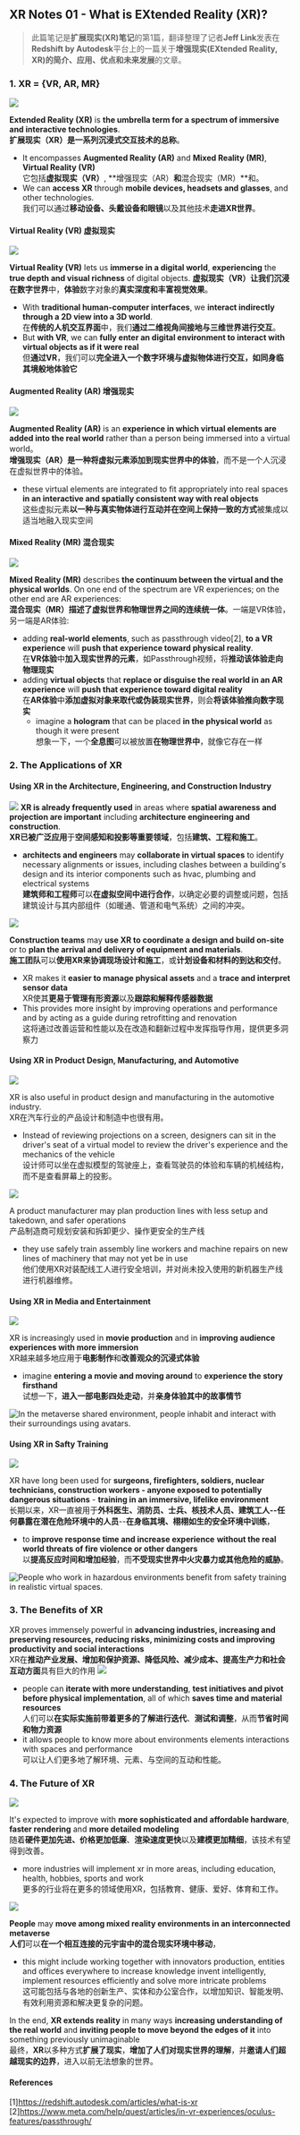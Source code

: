 ## XR Notes 01 - What is EXtended Reality (XR)?
> 此篇笔记是**扩展现实(XR)笔记**的第1篇，翻译整理了记者**Jeff Link**发表在**Redshift by Autodesk**平台上的一篇关于**增强现实(EXtended Reality, XR)的简介、应用、优点和未来发展**的文章。

### 1. XR = {VR, AR, MR}
![](https://files.mdnice.com/user/1474/fbc1392b-cb55-4726-abe7-e8cc102475bb.png)


**Extended Reality (XR)** is **the umbrella term for a spectrum of immersive and interactive technologies**.  
**扩展现实（XR）**是**一系列沉浸式交互技术的总称**。
- It encompasses **Augmented Reality (AR)** and **Mixed Reality (MR)**,  **Virtual Reality (VR)**   
它包括**虚拟现实（VR）**, **增强现实（AR）**和**混合现实（MR）**和。
- We can **access XR** through **mobile devices, headsets and glasses**, and other technologies.    
我们可以通过**移动设备、头戴设备和眼镜**以及其他技术**走进XR世界**。
#### Virtual Reality (VR) 虚拟现实
![](https://files.mdnice.com/user/1474/29e48657-128b-4b9f-8c59-10f881a6e172.gif)

**Virtual Reality (VR)** lets us **immerse in a digital world**, **experiencing** the **true depth and visual richness** of digital objects. 
**虚拟现实（VR）**让我们**沉浸在数字世界**中，**体验**数字对象的**真实深度和丰富视觉效果**。
- With **traditional human-computer interfaces**, we **interact indirectly through a 2D view into a 3D world**.   
在**传统的人机交互界面**中，我们**通过二维视角间接地与三维世界进行交互**。
- But **with VR**, we can **fully enter an digital environment to interact with virtual objects as if it were real**      
但**通过VR**，我们可以**完全进入一个数字环境与虚拟物体进行交互，如同身临其境般地体验它**

#### Augmented Reality (AR) 增强现实
![](https://files.mdnice.com/user/1474/e495b0eb-5be4-43a4-9c2c-37152e61fbe8.gif)

**Augmented Reality (AR)** is an **experience in which virtual elements are added into the real world** rather than a person being immersed into a virtual world。    
**增强现实（AR）**是一种**将虚拟元素添加到现实世界中的体验**，而不是一个人沉浸在虚拟世界中的体验。
- these virtual elements are integrated to fit appropriately into real spaces **in an interactive and spatially consistent way with real objects**  
这些虚拟元素**以一种与真实物体进行互动并在空间上保持一致的方式**被集成以适当地融入现实空间
#### Mixed Reality (MR) 混合现实
![](https://files.mdnice.com/user/1474/f7be3d80-1a34-460e-bfb7-3ced15445706.gif)

**Mixed Reality (MR)** describes **the continuum between the virtual and the physical worlds**. On one end of the spectrum are VR experiences; on the other end are AR experiences:    
**混合现实（MR）**描述了**虚拟世界和物理世界之间的连续统一体**。一端是VR体验，另一端是AR体验:
- adding **real-world elements**, such as passthrough video[2], **to a VR experience** will **push that experience toward physical reality**.   
在**VR体验**中**加入现实世界的元素**，如Passthrough视频，将**推动该体验走向物理现实**
- adding **virtual objects** that **replace or disguise the real world in an AR experience** will **push that experience toward digital reality**  
在**AR体验**中**添加虚拟对象来取代或伪装现实世界**，则会**将该体验推向数字现实**
  - imagine a **hologram** that can be placed **in the physical world** as though it were present  
  想象一下，一个**全息图**可以被放置**在物理世界中**，就像它存在一样

### 2. The Applications of XR
#### Using XR in the Architecture, Engineering, and Construction Industry
![](https://files.mdnice.com/user/1474/25de82fc-b99c-4d85-87f4-5dc2fe35307e.gif)
**XR is already frequently used** in areas where **spatial awareness and projection are important** including **architecture engineering and construction**.  
**XR已被广泛应用**于**空间感知和投影等重要领域**，包括**建筑、工程和施工**。
- **architects and engineers** may **collaborate in virtual spaces** to identify necessary alignments or issues, including clashes between a building's design and its interior components such as hvac, plumbing and electrical systems  
**建筑师和工程师**可以**在虚拟空间中进行合作**，以确定必要的调整或问题，包括建筑设计与其内部组件（如暖通、管道和电气系统）之间的冲突。

![](https://files.mdnice.com/user/1474/751901e1-29bf-4c31-b8d5-50af906893c3.gif)

**Construction teams** may **use XR to coordinate a design and build on-site** or to **plan the arrival and delivery of equipment and materials**.     
**施工团队**可以**使用XR来协调现场设计和施工**，或**计划设备和材料的到达和交付**。
- XR makes it **easier to manage physical assets** and a **trace and interpret sensor data**    
XR使其**更易于管理有形资源**以及**跟踪和解释传感器数据**
- This provides more insight by improving operations and performance and by acting as a guide during retrofitting and renovation    
这将通过改善运营和性能以及在改造和翻新过程中发挥指导作用，提供更多洞察力

#### Using XR in Product Design, Manufacturing, and Automotive
![](https://files.mdnice.com/user/1474/1d7fc126-db1c-4e44-b888-fa34875d0334.gif)

XR is also useful in product design and manufacturing in the automotive industry.   
XR在汽车行业的产品设计和制造中也很有用。
- Instead of reviewing projections on a screen,  designers can sit in the driver's seat of a virtual model to review the driver's experience and the mechanics of the vehicle    
设计师可以坐在虚拟模型的驾驶座上，查看驾驶员的体验和车辆的机械结构，而不是查看屏幕上的投影。

![](https://files.mdnice.com/user/1474/9f8be29f-4fc1-4490-998f-d02b6c383d21.gif)

A product manufacturer may plan production lines with less setup and takedown, and safer operations    
产品制造商可规划安装和拆卸更少、操作更安全的生产线
- they use safely train assembly line workers and machine repairs on new lines of machinery that may not yet be in use  
他们使用XR对装配线工人进行安全培训，并对尚未投入使用的新机器生产线进行机器维修。
#### Using XR in Media and Entertainment
![](https://files.mdnice.com/user/1474/8a58511c-d2d1-48e3-83e0-e1cde26ce2d3.gif)

XR is increasingly used in **movie production** and in **improving audience experiences with more immersion**  
XR越来越多地应用于**电影制作**和**改善观众的沉浸式体验**
- imagine **entering a movie and moving around** to **experience the story firsthand**    
试想一下，**进入一部电影四处走动**，并**亲身体验其中的故事情节**

![In the metaverse shared environment, people inhabit and interact with their surroundings using avatars.](https://files.mdnice.com/user/1474/df8bc3ff-2be2-47b3-815b-d3fbdd81b802.png)

#### Using XR in Safty Training  
![](https://files.mdnice.com/user/1474/e430deab-b6d4-4b87-bc48-1bfbc51147af.gif)

XR have long been used for **surgeons, firefighters, soldiers, nuclear technicians, construction workers - anyone exposed to potentially dangerous situations** - **training in an immersive, lifelike environment**   
长期以来，XR一直被用于**外科医生、消防员、士兵、核技术人员、建筑工人--任何暴露在潜在危险环境中的人员**--**在身临其境、栩栩如生的安全环境中训练**，
- to **improve response time and increase experience** **without the real world threats of fire violence or other dangers**    
以**提高反应时间和增加经验**，而**不受现实世界中火灾暴力或其他危险的威胁**。

![People who work in hazardous environments benefit from safety training in realistic virtual spaces.](https://files.mdnice.com/user/1474/dadf70db-391a-4a18-9a46-6b86e5b51c56.png)
### 3. The Benefits of XR


XR proves immensely powerful in **advancing industries, increasing and preserving resources, reducing risks, minimizing costs and improving productivity and social interactions**  
XR在**推动产业发展、增加和保护资源、降低风险、减少成本、提高生产力和社会互动方面**具有巨大的作用
![](https://files.mdnice.com/user/1474/07391ed7-4934-4079-b557-5c9051ceb89b.gif)
- people can **iterate with more understanding**, **test initiatives and pivot before physical implementation**, all of which **saves time and material resources**   
人们可以**在实际实施前带着更多的了解进行迭代**、**测试和调整**，从而**节省时间和物力资源**
- it allows people to know more about environments elements interactions with spaces and performance    
可以让人们更多地了解环境、元素、与空间的互动和性能。
### 4. The Future of XR
![](https://files.mdnice.com/user/1474/1547ac9b-945d-4a4a-8ce7-d857dce4cad4.gif)

It's expected to improve with **more sophisticated and affordable hardware**, **faster rendering** and **more detailed modeling**   
随着**硬件更加先进、价格更加低廉**、**渲染速度更快**以及**建模更加精细**，该技术有望得到改善。
- more industries will implement xr in more areas, including education, health, hobbies, sports and work  
更多的行业将在更多的领域使用XR，包括教育、健康、爱好、体育和工作。

![](https://files.mdnice.com/user/1474/50f63939-448d-406f-9d39-d41a70b16dde.gif)


**People** may **move among mixed reality environments in an interconnected metaverse**   
**人们**可以**在一个相互连接的元宇宙中的混合现实环境中移动**，
- this might include working together with innovators production, entities and offices everywhere to increase knowledge invent intelligently, implement resources efficiently and solve more intricate problems   
这可能包括与各地的创新生产、实体和办公室合作，以增加知识、智能发明、有效利用资源和解决更复杂的问题。

In the end, **XR extends reality** in many ways **increasing understanding of the real world** and **inviting people to move beyond the edges of it** into something previously unimaginable  
最终，**XR**以多种方式**扩展了现实**，**增加了人们对现实世界的理解**，并**邀请人们超越现实的边界**，进入以前无法想象的世界。
#### References
[1]https://redshift.autodesk.com/articles/what-is-xr  
[2]https://www.meta.com/help/quest/articles/in-vr-experiences/oculus-features/passthrough/  

